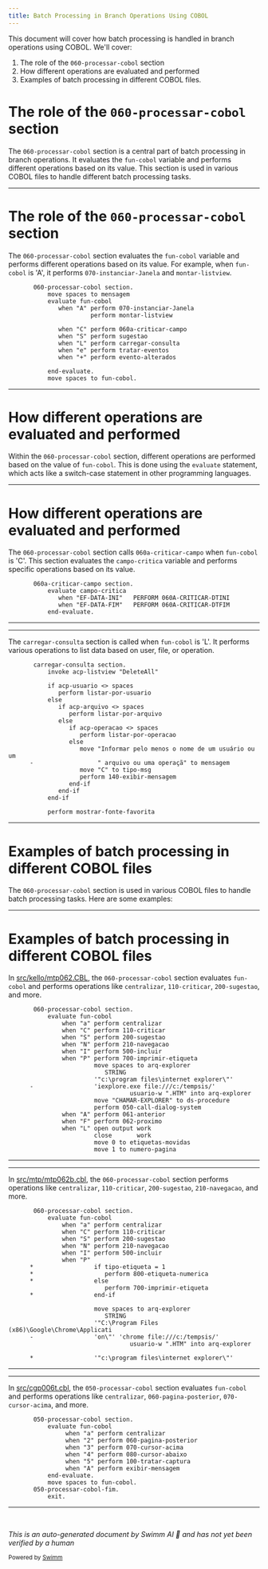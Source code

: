 ```yaml
---
title: Batch Processing in Branch Operations Using COBOL
---
```

This document will cover how batch processing is handled in branch operations using COBOL. We'll cover:

1. The role of the <SwmToken path="src/log002.cbl" pos="407:1:5" line-data="       060-processar-cobol section.">`060-processar-cobol`</SwmToken> section
2. How different operations are evaluated and performed
3. Examples of batch processing in different COBOL files.

# The role of the <SwmToken path="src/log002.cbl" pos="407:1:5" line-data="       060-processar-cobol section.">`060-processar-cobol`</SwmToken> section

The <SwmToken path="src/log002.cbl" pos="407:1:5" line-data="       060-processar-cobol section.">`060-processar-cobol`</SwmToken> section is a central part of batch processing in branch operations. It evaluates the <SwmToken path="src/log002.cbl" pos="409:3:5" line-data="           evaluate fun-cobol">`fun-cobol`</SwmToken> variable and performs different operations based on its value. This section is used in various COBOL files to handle different batch processing tasks.

<SwmSnippet path="/src/log002.cbl" line="407">

---

# The role of the <SwmToken path="src/log002.cbl" pos="407:1:5" line-data="       060-processar-cobol section.">`060-processar-cobol`</SwmToken> section

The <SwmToken path="src/log002.cbl" pos="407:1:5" line-data="       060-processar-cobol section.">`060-processar-cobol`</SwmToken> section evaluates the <SwmToken path="src/log002.cbl" pos="409:3:5" line-data="           evaluate fun-cobol">`fun-cobol`</SwmToken> variable and performs different operations based on its value. For example, when <SwmToken path="src/log002.cbl" pos="409:3:5" line-data="           evaluate fun-cobol">`fun-cobol`</SwmToken> is 'A', it performs <SwmToken path="src/log002.cbl" pos="410:9:13" line-data="              when &quot;A&quot; perform 070-instanciar-Janela">`070-instanciar-Janela`</SwmToken> and <SwmToken path="src/log002.cbl" pos="411:3:5" line-data="                       perform montar-listview">`montar-listview`</SwmToken>.

```cobol
       060-processar-cobol section.
           move spaces to mensagem
           evaluate fun-cobol
              when "A" perform 070-instanciar-Janela
                       perform montar-listview

              when "C" perform 060a-criticar-campo
              when "S" perform sugestao
              when "L" perform carregar-consulta
              when "e" perform tratar-eventos
              when "+" perform evento-alterados

           end-evaluate.
           move spaces to fun-cobol.
```

---

</SwmSnippet>

# How different operations are evaluated and performed

Within the <SwmToken path="src/log002.cbl" pos="407:1:5" line-data="       060-processar-cobol section.">`060-processar-cobol`</SwmToken> section, different operations are performed based on the value of <SwmToken path="src/log002.cbl" pos="409:3:5" line-data="           evaluate fun-cobol">`fun-cobol`</SwmToken>. This is done using the <SwmToken path="src/log002.cbl" pos="409:1:1" line-data="           evaluate fun-cobol">`evaluate`</SwmToken> statement, which acts like a switch-case statement in other programming languages.

<SwmSnippet path="/src/log002.cbl" line="424">

---

# How different operations are evaluated and performed

The <SwmToken path="src/log002.cbl" pos="407:1:5" line-data="       060-processar-cobol section.">`060-processar-cobol`</SwmToken> section calls <SwmToken path="src/log002.cbl" pos="424:1:5" line-data="       060a-criticar-campo section.">`060a-criticar-campo`</SwmToken> when <SwmToken path="src/log002.cbl" pos="409:3:5" line-data="           evaluate fun-cobol">`fun-cobol`</SwmToken> is 'C'. This section evaluates the <SwmToken path="src/log002.cbl" pos="425:3:5" line-data="           evaluate campo-critica">`campo-critica`</SwmToken> variable and performs specific operations based on its value.

```cobol
       060a-criticar-campo section.
           evaluate campo-critica
              when "EF-DATA-INI"   PERFORM 060A-CRITICAR-DTINI
              when "EF-DATA-FIM"   PERFORM 060A-CRITICAR-DTFIM
           end-evaluate.
```

---

</SwmSnippet>

<SwmSnippet path="/src/log002.cbl" line="479">

---

The <SwmToken path="src/log002.cbl" pos="479:1:3" line-data="       carregar-consulta section.">`carregar-consulta`</SwmToken> section is called when <SwmToken path="src/log002.cbl" pos="409:3:5" line-data="           evaluate fun-cobol">`fun-cobol`</SwmToken> is 'L'. It performs various operations to list data based on user, file, or operation.

```cobol
       carregar-consulta section.
           invoke acp-listview "DeleteAll"

           if acp-usuario <> spaces
              perform listar-por-usuario
           else
              if acp-arquivo <> spaces
                 perform listar-por-arquivo
              else
                 if acp-operacao <> spaces
                    perform listar-por-operacao
                 else
                    move "Informar pelo menos o nome de um usuário ou um
      -                  " arquivo ou uma operaçã" to mensagem
                    move "C" to tipo-msg
                    perform 140-exibir-mensagem
                 end-if
              end-if
           end-if

           perform mostrar-fonte-favorita
```

---

</SwmSnippet>

# Examples of batch processing in different COBOL files

The <SwmToken path="src/log002.cbl" pos="407:1:5" line-data="       060-processar-cobol section.">`060-processar-cobol`</SwmToken> section is used in various COBOL files to handle batch processing tasks. Here are some examples:

<SwmSnippet path="/src/kello/mtp062.CBL" line="234">

---

# Examples of batch processing in different COBOL files

In <SwmPath>[src/kello/mtp062.CBL](src/kello/mtp062.CBL)</SwmPath>, the <SwmToken path="src/kello/mtp062.CBL" pos="234:1:5" line-data="       060-processar-cobol section.">`060-processar-cobol`</SwmToken> section evaluates <SwmToken path="src/kello/mtp062.CBL" pos="235:3:5" line-data="           evaluate fun-cobol">`fun-cobol`</SwmToken> and performs operations like <SwmToken path="src/kello/mtp062.CBL" pos="236:9:9" line-data="               when &quot;a&quot; perform centralizar">`centralizar`</SwmToken>, <SwmToken path="src/kello/mtp062.CBL" pos="237:9:11" line-data="               when &quot;C&quot; perform 110-criticar">`110-criticar`</SwmToken>, <SwmToken path="src/kello/mtp062.CBL" pos="238:9:11" line-data="               when &quot;S&quot; perform 200-sugestao">`200-sugestao`</SwmToken>, and more.

```cobol
       060-processar-cobol section.
           evaluate fun-cobol
               when "a" perform centralizar
               when "C" perform 110-criticar
               when "S" perform 200-sugestao
               when "N" perform 210-navegacao
               when "I" perform 500-incluir
               when "P" perform 700-imprimir-etiqueta
                        move spaces to arq-explorer
                           STRING
                        '"c:\program files\internet explorer\"'
      -                 'iexplore.exe file:///c:/tempsis/'
                                  usuario-w ".HTM" into arq-explorer
                        move "CHAMAR-EXPLORER" to ds-procedure
                        perform 050-call-dialog-system
               when "A" perform 061-anterior
               when "F" perform 062-proximo
               when "L" open output work
                        close       work
                        move 0 to etiquetas-movidas
                        move 1 to numero-pagina
```

---

</SwmSnippet>

<SwmSnippet path="/src/mtp/mtp062b.cbl" line="240">

---

In <SwmPath>[src/mtp/mtp062b.cbl](src/mtp/mtp062b.cbl)</SwmPath>, the <SwmToken path="src/mtp/mtp062b.cbl" pos="240:1:5" line-data="       060-processar-cobol section.">`060-processar-cobol`</SwmToken> section performs operations like <SwmToken path="src/mtp/mtp062b.cbl" pos="242:9:9" line-data="               when &quot;a&quot; perform centralizar">`centralizar`</SwmToken>, <SwmToken path="src/mtp/mtp062b.cbl" pos="243:9:11" line-data="               when &quot;C&quot; perform 110-criticar">`110-criticar`</SwmToken>, <SwmToken path="src/mtp/mtp062b.cbl" pos="244:9:11" line-data="               when &quot;S&quot; perform 200-sugestao">`200-sugestao`</SwmToken>, <SwmToken path="src/mtp/mtp062b.cbl" pos="245:9:11" line-data="               when &quot;N&quot; perform 210-navegacao">`210-navegacao`</SwmToken>, and more.

```cobol
       060-processar-cobol section.
           evaluate fun-cobol
               when "a" perform centralizar
               when "C" perform 110-criticar
               when "S" perform 200-sugestao
               when "N" perform 210-navegacao
               when "I" perform 500-incluir
               when "P"
      *                 if tipo-etiqueta = 1
      *                    perform 800-etiqueta-numerica
      *                 else
                           perform 700-imprimir-etiqueta
      *                 end-if

                        move spaces to arq-explorer
                           STRING
                        '"C:\Program Files (x86)\Google\Chrome\Applicati
      -                 'on\"' 'chrome file:///c:/tempsis/'
                                  usuario-w ".HTM" into arq-explorer

      *                 '"c:\program files\internet explorer\"'
```

---

</SwmSnippet>

<SwmSnippet path="/src/cgp006t.cbl" line="126">

---

In <SwmPath>[src/cgp006t.cbl](src/cgp006t.cbl)</SwmPath>, the <SwmToken path="src/cgp006t.cbl" pos="126:1:5" line-data="       050-processar-cobol section.">`050-processar-cobol`</SwmToken> section evaluates <SwmToken path="src/cgp006t.cbl" pos="127:3:5" line-data="           evaluate fun-cobol">`fun-cobol`</SwmToken> and performs operations like <SwmToken path="src/cgp006t.cbl" pos="128:9:9" line-data="                when &quot;a&quot; perform centralizar">`centralizar`</SwmToken>, <SwmToken path="src/cgp006t.cbl" pos="129:9:13" line-data="                when &quot;2&quot; perform 060-pagina-posterior">`060-pagina-posterior`</SwmToken>, <SwmToken path="src/cgp006t.cbl" pos="130:9:13" line-data="                when &quot;3&quot; perform 070-cursor-acima">`070-cursor-acima`</SwmToken>, and more.

```cobol
       050-processar-cobol section.
           evaluate fun-cobol
                when "a" perform centralizar
                when "2" perform 060-pagina-posterior
                when "3" perform 070-cursor-acima
                when "4" perform 080-cursor-abaixo
                when "5" perform 100-tratar-captura
                when "A" perform exibir-mensagem
           end-evaluate.
           move spaces to fun-cobol.
       050-processar-cobol-fim.
           exit.
```

---

</SwmSnippet>

&nbsp;

*This is an auto-generated document by Swimm AI 🌊 and has not yet been verified by a human*

<SwmMeta version="3.0.0" repo-id="Z2l0aHViJTNBJTNBa2VsbG8lM0ElM0Fzd2ltbWlv" repo-name="kello"><sup>Powered by [Swimm](/)</sup></SwmMeta>
